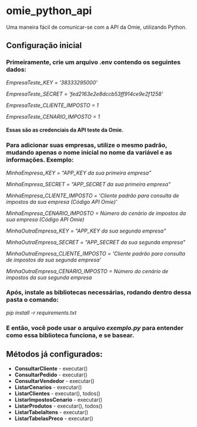 # omie_python_api
Uma maneira fácil de comunicar-se com a API da Omie, utilizando Python.

## Configuração inicial

### Primeiramente, crie um arquivo .env contendo os seguintes dados: 

*EmpresaTeste_KEY = '38333295000'*

*EmpresaTeste_SECRET = 'fed2163e2e8dccb53ff914ce9e2f1258'*

*EmpresaTeste_CLIENTE_IMPOSTO = 1*

*EmpresaTeste_CENARIO_IMPOSTO = 1*

#### Essas são as credenciais da API teste da Omie. 

### Para adicionar suas empresas, utilize o mesmo padrão, mudando apenas o nome inicial no nome da variável e as informações. Exemplo:

*MinhaEmpresa_KEY = "APP_KEY da sua primeira empresa"*

*MinhaEmpresa_SECRET = "APP_SECRET da sua primeira empresa"*

*MinhaEmpresa_CLIENTE_IMPOSTO = 'Cliente padrão para consulta de impostos da sua empresa (Código API Omie)'*

*MinhaEmpresa_CENARIO_IMPOSTO = Número do cenário de impostos da sua empresa (Código API Omie)*

*MinhaOutraEmpresa_KEY = "APP_KEY da sua segunda empresa"*

*MinhaOutraEmpresa_SECRET = "APP_SECRET da sua segunda empresa"*<br>

*MinhaOutraEmpresa_CLIENTE_IMPOSTO = 'Cliente padrão para consulta de impostos da sua segunda empresa'*

*MinhaOutraEmpresa_CENARIO_IMPOSTO = Número do cenário de impostos da sua segunda empresa*

### Após, instale as bibliotecas necessárias, rodando dentro dessa pasta o comando:

*pip install -r requirements.txt*<br>

### E então, você pode usar o arquivo *exemplo.py* para entender como essa biblioteca funciona, e se basear.

## Métodos já configurados: 

+ **ConsultarCliente** - executar()
+ **ConsultarPedido** - executar()
+ **ConsultarVendedor** - executar()
+ **ListarCenarios** - executar()
+ **ListarClientes** - executar(), todos()
+ **ListarImpostosCenario** - executar()
+ **ListarProdutos** - executar(), todos()
+ **ListarTabelaItens** - executar()
+ **ListarTabelasPreco** - executar()